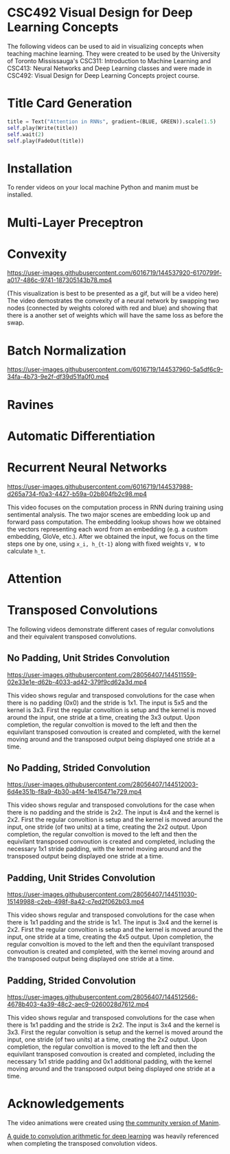 # CSC492 Visual Design for Deep Learning Concepts

The following videos can be used to aid in visualizing concepts when teaching machine learning. They were created to be used by the University of Toronto Mississauga's CSC311: Introduction to Machine Learning and CSC413: Neural Networks and Deep Learning classes and were made in CSC492: Visual Design for Deep Learning Concepts project course.

# Title Card Generation

```python
title = Text("Attention in RNNs", gradient=(BLUE, GREEN)).scale(1.5)
self.play(Write(title))
self.wait(2)
self.play(FadeOut(title))
```

# Installation

To render videos on your local machine Python and manim must be installed.

# Multi-Layer Preceptron

# Convexity

https://user-images.githubusercontent.com/6016719/144537920-6170799f-a017-486c-9741-187305143b78.mp4

(This visualization is best to be presented as a gif, but will be a video here)
The video demostrates the convexity of a neural network by swapping two nodes (connected by weights colored with red and blue) and showing that there is a another set of weights which will have the same loss as before the swap.

# Batch Normalization

https://user-images.githubusercontent.com/6016719/144537960-5a5df6c9-34fa-4b73-9e2f-df39d51fa0f0.mp4

# Ravines

# Automatic Differentiation

# Recurrent Neural Networks

https://user-images.githubusercontent.com/6016719/144537988-d265a734-f0a3-4427-b59a-02b804fb2c98.mp4

This video focuses on the computation process in RNN during training using sentimental analysis. The two major scenes are embedding look up and forward pass computation. The embedding lookup shows how we obtained the vectors representing each word from an embedding (e.g. a custom embedding, GloVe, etc.). After we obtained the input, we focus on the time steps one by one, using ` x_i, h_{t-1} ` along with fixed weights `V, W` to calculate ` h_t `.

# Attention

# Transposed Convolutions
The following videos demonstrate different cases of regular convolutions and their equivalent transposed convolutions. 

## No Padding, Unit Strides Convolution

https://user-images.githubusercontent.com/28056407/144511559-02e33e1e-d62b-4033-ad42-379f9cd62a3d.mp4

This video shows regular and transposed convolutions for the case when there is no padding (0x0) and the stride is 1x1. The input is 5x5 and the kernel is 3x3. First the regular convoltion is setup and the kernel is moved around the input, one stride at a time, creating the 3x3 output. Upon completion, the regular convoltion is moved to the left and then the equivilant transposed convoution is created and completed, with the kernel moving around and the transposed output being displayed one stride at a time.

## No Padding, Strided Convolution

https://user-images.githubusercontent.com/28056407/144512003-6d4e351b-f8a9-4b30-a4f4-1e415471e729.mp4

This video shows regular and transposed convolutions for the case when there is no padding and the stride is 2x2. The input is 4x4 and the kernel is 2x2. First the regular convoltion is setup and the kernel is moved around the input, one stride (of two units) at a time, creating the 2x2 output. Upon completion, the regular convoltion is moved to the left and then the equivilant transposed convoution is created and completed, including the necessary 1x1 stride padding, with the kernel moving around and the transposed output being displayed one stride at a time.

## Padding, Unit Strides Convolution

https://user-images.githubusercontent.com/28056407/144511030-15149988-c2eb-498f-8a42-c7ed2f062b03.mp4

This video shows regular and transposed convolutions for the case when there is 1x1 padding and the stride is 1x1. The input is 3x4 and the kernel is 2x2. First the regular convoltion is setup and the kernel is moved around the input, one stride at a time, creating the 4x5 output. Upon completion, the regular convoltion is moved to the left and then the equivilant transposed convoution is created and completed, with the kernel moving around and the transposed output being displayed one stride at a time.

## Padding, Strided Convolution

https://user-images.githubusercontent.com/28056407/144512566-4678b403-4a39-48c2-aec9-0260028d7612.mp4

This video shows regular and transposed convolutions for the case when there is 1x1 padding and the stride is 2x2. The input is 3x4 and the kernel is 3x3. First the regular convoltion is setup and the kernel is moved around the input, one stride (of two units) at a time, creating the 2x2 output. Upon completion, the regular convoltion is moved to the left and then the equivilant transposed convoution is created and completed, including the necessary 1x1 stride padding and 0x1 additional padding, with the kernel moving around and the transposed output being displayed one stride at a time.

# Acknowledgements

The video animations were created using [the community version of Manim](https://github.com/ManimCommunity/manim).

[A guide to convolution arithmetic for deep learning](https://github.com/vdumoulin/conv_arithmetic) was heavily referenced when completing the transposed convolution videos.


